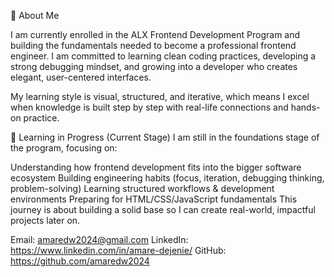 🌱 About Me

I am currently enrolled in the ALX Frontend Development Program and building the fundamentals needed to become a professional frontend engineer. I am committed to learning clean coding practices, developing a strong debugging mindset, and growing into a developer who creates elegant, user-centered interfaces.

My learning style is visual, structured, and iterative, which means I excel when knowledge is built step by step with real-life connections and hands-on practice.

📌 Learning in Progress (Current Stage)
I am still in the foundations stage of the program, focusing on:

Understanding how frontend development fits into the bigger software ecosystem
Building engineering habits (focus, iteration, debugging thinking, problem-solving)
Learning structured workflows & development environments
Preparing for HTML/CSS/JavaScript fundamentals
This journey is about building a solid base so I can create real-world, impactful projects later on.

Email: amaredw2024@gmail.com
LinkedIn: https://www.linkedin.com/in/amare-dejenie/
GitHub: https://github.com/amaredw2024
